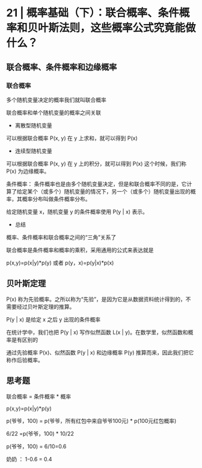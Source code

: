 
# 21 | 概率基础（下）：联合概率、条件概率和贝叶斯法则，这些概率公式究竟能做什么？


## 联合概率、条件概率和边缘概率

### 联合概率  
多个随机变量决定的概率我们就叫联合概率


联合概率和单个随机变量的概率之间关联

- 离散型随机变量

可以根据联合概率 P(x, y) 在 y 上求和，就可以得到 P(x)

- 连续型随机变量

可以根据联合概率 P(x, y) 在 y 上的积分，就可以得到 P(x)
这个时候，我们称 P(x) 为边缘概率。




条件概率：
条件概率也是由多个随机变量决定，但是和联合概率不同的是，它计算了给定某个（或多个）随机变量的情况下，另一个（或多个）随机变量出现的概率，其概率分布叫做条件概率分布。




给定随机变量 x，随机变量 y 的条件概率使用 P(y | x) 表示。


- 总结

概率、条件概率和联合概率之间的“三角”关系了

联合概率是条件概率和概率的乘积，采用通用的公式来表达就是

p(x,y)=p(x|y)*p(y)
或者
p(y，x)=p(y|x)*p(x)


## 贝叶斯定理

P(x) 称为先验概率。之所以称为“先验”，是因为它是从数据资料统计得到的，不需要经过贝叶斯定理的推算。

P(y | x) 是给定 x 之后 y 出现的条件概率

在统计学中，我们也把 P(y | x) 写作似然函数 L(x | y)。在数学里，似然函数和概率是有区别的

通过先验概率 P(x)、似然函数 P(y | x) 和边缘概率 P(y) 推算而来，因此我们把它称作后验概率。


## 思考题

联合概率 = 条件概率 *  概率

p(x,y)=p(x|y)*p(y)


p(爷爷，100)  = p(爷爷，所有红包中来自爷爷100元) *  p(100元红包概率)

6/22 =p(爷爷，100)  * 10/22

p(爷爷，100)  = 6/10=0.6

奶奶 ： 1-0.6 = 0.4 